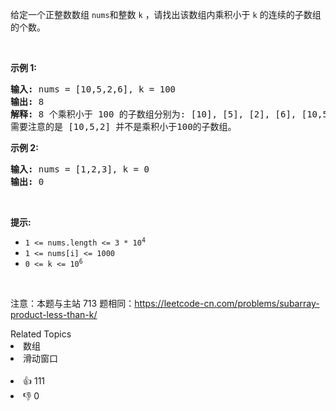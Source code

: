 <p>给定一个正整数数组&nbsp;<code>nums</code>和整数 <code>k</code>&nbsp;，请找出该数组内乘积小于&nbsp;<code>k</code>&nbsp;的连续的子数组的个数。</p>

<p>&nbsp;</p>

<p><strong>示例 1:</strong></p>

<pre>
<strong>输入:</strong> nums = [10,5,2,6], k = 100
<strong>输出:</strong> 8
<strong>解释:</strong> 8 个乘积小于 100 的子数组分别为: [10], [5], [2], [6], [10,5], [5,2], [2,6], [5,2,6]。
需要注意的是 [10,5,2] 并不是乘积小于100的子数组。
</pre>

<p><strong>示例 2:</strong></p>

<pre>
<strong>输入:</strong> nums = [1,2,3], k = 0
<strong>输出:</strong> 0</pre>

<p>&nbsp;</p>

<p><strong>提示:&nbsp;</strong></p>

<ul> 
 <li><code>1 &lt;= nums.length &lt;= 3 * 10<sup>4</sup></code></li> 
 <li><code>1 &lt;= nums[i] &lt;= 1000</code></li> 
 <li><code>0 &lt;= k &lt;= 10<sup>6</sup></code></li> 
</ul>

<p>&nbsp;</p>

<p>
 <meta charset="UTF-8" />注意：本题与主站 713&nbsp;题相同：<a href="https://leetcode-cn.com/problems/subarray-product-less-than-k/">https://leetcode-cn.com/problems/subarray-product-less-than-k/</a>&nbsp;</p>

<div><div>Related Topics</div><div><li>数组</li><li>滑动窗口</li></div></div><br><div><li>👍 111</li><li>👎 0</li></div>